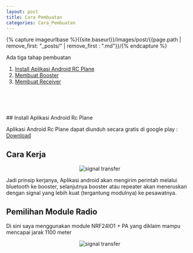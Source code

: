 ```yaml
---
layout: post
title: Cara Pembuatan
categories: Cara_Pembuatan
--- 
```

{% capture imageurlbase %}{{site.baseurl}}/images/post/{{page.path | remove_first: "_posts/" | remove_first : ".md"}}/{% endcapture %} 
  

Ada tiga tahap pembuatan
1. [Install Aplikasi Android RC Plane](#stepinstall)
2. [Membuat Booster](../Booster)
3. [Membuat Receiver](../Receiver)



<div style="margin-bottom:80px;" id="stepinstall"></div>
## Install Aplikasi Android Rc Plane

Aplikasi Android Rc Plane dapat diunduh secara gratis di google play : 
<a class="but" target="_blank" href="https://play.google.com/store/apps/details?id=com.ttsberita.arduinoairplaneremote">Download</a>

## Cara Kerja
<div style="text-align:center">
    <img alt="signal transfer" src="{{ imageurlbase }}/signal_transfer.png" />
</div>
 
Jadi prinsip kerjanya, Aplikasi android akan mengirim perintah melalui bluetooth ke booster, selanjutnya booster atau repeater akan meneruskan dengan signal yang lebih kuat (tergantung modulnya) ke pesawatnya.


## Pemilihan Module Radio
Di sini saya menggunakan module NRF24lO1 + PA yang diklaim mampu mencapai jarak 1100 meter

<div style="text-align:center">
    <img alt="signal transfer" src="{{ imageurlbase }}/nrf24l01.png" />
</div>
 
